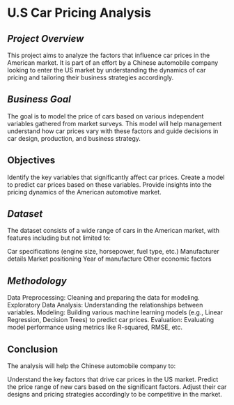 # **U.S Car Pricing Analysis**

## ***Project Overview***

This project aims to analyze the factors that influence car prices in the American market. It is part of an effort by a Chinese automobile company looking to enter the US market by understanding the dynamics of car pricing and tailoring their business strategies accordingly.

## ***Business Goal***

The goal is to model the price of cars based on various independent variables gathered from market surveys. This model will help management understand how car prices vary with these factors and guide decisions in car design, production, and business strategy.

## **Objectives**

Identify the key variables that significantly affect car prices.
Create a model to predict car prices based on these variables.
Provide insights into the pricing dynamics of the American automotive market.

## ***Dataset***

The dataset consists of a wide range of cars in the American market, with features including but not limited to:

Car specifications (engine size, horsepower, fuel type, etc.)
Manufacturer details
Market positioning
Year of manufacture
Other economic factors

## ***Methodology***

Data Preprocessing: Cleaning and preparing the data for modeling.
Exploratory Data Analysis: Understanding the relationships between variables.
Modeling: Building various machine learning models (e.g., Linear Regression, Decision Trees) to predict car prices.
Evaluation: Evaluating model performance using metrics like R-squared, RMSE, etc.

## **Conclusion**

The analysis will help the Chinese automobile company to:

Understand the key factors that drive car prices in the US market.
Predict the price range of new cars based on the significant factors.
Adjust their car designs and pricing strategies accordingly to be competitive in the market.
